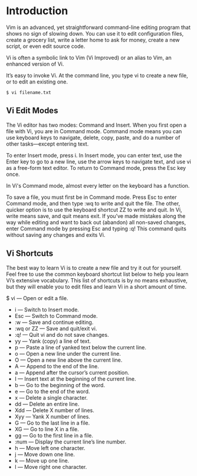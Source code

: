 # Introduction
Vim is an advanced, yet straightforward command-line editing program that shows no sign of slowing down. You can use it to edit configuration files, create a grocery list, write a letter home to ask for money, create a new script, or even edit source code. 

Vi is often a symbolic link to Vim (Vi Improved) or an alias to Vim, an enhanced version of Vi.

It’s easy to invoke Vi. At the command line, you type vi <filename> to create a new file, or to edit an existing one.

```
$ vi filename.txt
```

## Vi Edit Modes
The Vi editor has two modes: Command and Insert. When you first open a file with Vi, you are in Command mode. Command mode means you can use keyboard keys to navigate, delete, copy, paste, and do a number of other tasks—except entering text.

To enter Insert mode, press i. In Insert mode, you can enter text, use the Enter key to go to a new line, use the arrow keys to navigate text, and use vi as a free-form text editor. To return to Command mode, press the Esc key once.


In Vi's Command mode, almost every letter on the keyboard has a function.

To save a file, you must first be in Command mode. Press Esc to enter Command mode, and then type :wq to write and quit the file. The other, quicker option is to use the keyboard shortcut ZZ to write and quit. In Vi, write means save, and quit means exit. If you’ve made mistakes along the way while editing and want to back out (abandon) all non-saved changes, enter Command mode by pressing Esc and typing :q! This command quits without saving any changes and exits Vi.

## Vi Shortcuts
The best way to learn Vi is to create a new file and try it out for yourself. Feel free to use the common keyboard shortcut list below to help you learn Vi’s extensive vocabulary. This list of shortcuts is by no means exhaustive, but they will enable you to edit files and learn Vi in a short amount of time.

$ vi <filename> — Open or edit a file.

  - i — Switch to Insert mode.
  - Esc — Switch to Command mode.
  - :w — Save and continue editing.
  - :wq or ZZ — Save and quit/exit vi.
  - :q! — Quit vi and do not save changes.
  - yy — Yank (copy) a line of text.
  - p — Paste a line of yanked text below the current line.
  - o — Open a new line under the current line.
  - O — Open a new line above the current line.
  - A — Append to the end of the line.
  - a — Append after the cursor’s current position.
  - I — Insert text at the beginning of the current line.
  - b — Go to the beginning of the word.
  - e — Go to the end of the word.
  - x — Delete a single character.
  - dd — Delete an entire line.
  - Xdd — Delete X number of lines.
  - Xyy — Yank X number of lines.
  - G — Go to the last line in a file.
  - XG — Go to line X in a file.
  - gg — Go to the first line in a file.
  - :num — Display the current line’s line number.
  - h — Move left one character.
  - j — Move down one line.
  - k — Move up one line.
  - l — Move right one character.
